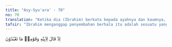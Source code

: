 ```yaml
---
title: "Asy-Syu'ara' - 70"
no: 70
translation: "Ketika dia (Ibrahim) berkata kepada ayahnya dan kaumnya, “Apakah yang kamu sembah?”"
tafsir: "Ibrahim menganggap penyembahan berhala itu adalah sesuatu yang tidak masuk akal. Ia menanyakan kepada bapak dan kaumnya apa alasan mereka mengabdikan diri kepada tuhan-tuhan yang tidak mengerti apa-apa. Sebenarnya beliau bukan tidak mengetahui apa sesungguhnya hakikat berhala yang disembah itu, namun Ibrahim ingin sekadar mendengar dari mulut mereka alasan kongkrit dari penyembahan semacam itu. Menurut ahli sejarah, patung-patung sembahan mereka itu terbuat dari emas dan perak, dan ada juga dari tembaga dan besi. Oleh karena itu, mereka merasa bangga dengan tuhan hasil ciptaannya. \"Apa sebabnya kamu mempertuhankan patung-patung itu?\" tanya Ibrahim."
---
```


اِذْ قَالَ لِاَبِيْهِ وَقَوْمِهٖ مَا تَعْبُدُوْنَ 
